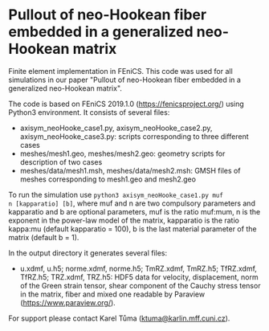 # Pullout of neo-Hookean fiber embedded in a generalized neo-Hookean matrix
Finite element implementation in FEniCS. This code was used for all simulations in our paper "Pullout of neo-Hookean fiber embedded in a generalized neo-Hookean matrix".

The code is based on FEniCS 2019.1.0 (https://fenicsproject.org/) using Python3 environment. It consists of several files:
* axisym_neoHooke_case1.py, axisym_neoHooke_case2.py, axisym_neoHooke_case3.py: scripts corresponding to three different cases
* meshes/mesh1.geo, meshes/mesh2.geo: geometry scripts for description of two cases
* meshes/data/mesh1.msh, meshes/data/mesh2.msh: GMSH files of meshes corresponding to mesh1.geo and mesh2.geo

To run the simulation use <code>python3 axisym_neoHooke_case1.py muf n [kapparatio] [b]</code>, where muf and n are two compulsory parameters and kapparatio and b are optional parameters, muf is the ratio muf:mum, n is the exponent in the power-law model of the matrix, kapparatio is the ratio kappa:mu (default kapparatio = 100), b is the last material parameter of the matrix (default  b = 1).

In the output directory it generates several files:
* u.xdmf, u.h5; norme.xdmf, norme.h5; TmRZ.xdmf, TmRZ.h5; TfRZ.xdmf, TfRZ.h5; TRZ.xdmf, TRZ.h5: HDF5 data for velocity, displacement, norm of the Green strain tensor, shear component of the Cauchy stress tensor in the matrix, fiber and mixed one readable by Paraview (https://www.paraview.org/).

For support please contact Karel Tůma (ktuma@karlin.mff.cuni.cz).
